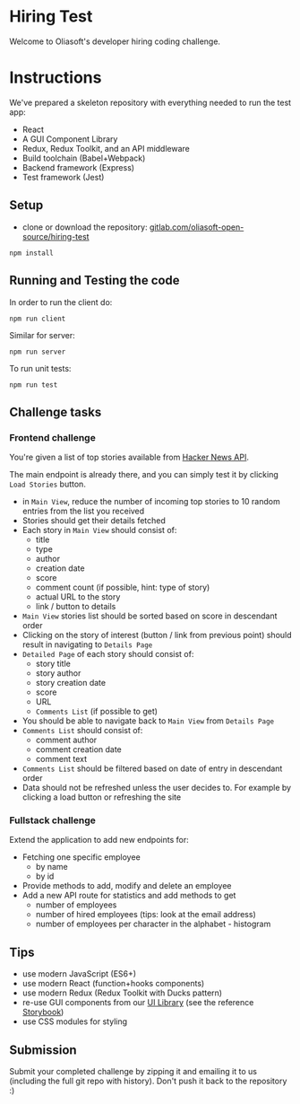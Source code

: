 # Hiring Test

Welcome to Oliasoft's developer hiring coding challenge.

# Instructions

We've prepared a skeleton repository with everything needed to run the test app:

- React
- A GUI Component Library
- Redux, Redux Toolkit, and an API middleware
- Build toolchain (Babel+Webpack)
- Backend framework (Express)
- Test framework (Jest)

## Setup

- clone or download the repository: [gitlab.com/oliasoft-open-source/hiring-test](https://gitlab.com/oliasoft-open-source/hiring-test)

```
npm install
```
## Running and Testing the code

In order to run the client do:

```
npm run client
```

Similar for server:

```
npm run server
```

To run unit tests:

```
npm run test
```

## Challenge tasks

### Frontend challenge

You're given a list of top stories available from [Hacker News API](https://hackernews.api-docs.io/v0/overview).

The main endpoint is already there, and you can simply test it by clicking `Load Stories` button.

- in `Main View`, reduce the number of incoming top stories to 10 random entries from the list you received
- Stories should get their details fetched
- Each story in `Main View` should consist of:
    - title
    - type
    - author
    - creation date
    - score
    - comment count (if possible, hint: type of story)
    - actual URL to the story
    - link / button to details
- `Main View` stories list should be sorted based on score in descendant order
- Clicking on the story of interest (button / link from previous point) should result in navigating to `Details Page`
- `Detailed Page` of each story should consist of:
    - story title
    - story author
    - story creation date
    - score
    - URL
    - `Comments List` (if possible to get)
- You should be able to navigate back to `Main View` from `Details Page`
- `Comments List` should consist of:
    - comment author
    - comment creation date
    - comment text
- `Comments List` should be filtered based on date of entry in descendant order
- Data should not be refreshed unless the user decides to. For example by clicking a load button or refreshing the site

### Fullstack challenge

Extend the application to add new endpoints for:

- Fetching one specific employee
  - by name
  - by id
- Provide methods to add, modify and delete an employee
- Add a new API route for statistics and add methods to get
  - number of employees
  - number of hired employees (tips: look at the email address)
  - number of employees per character in the alphabet - histogram

## Tips

- use modern JavaScript (ES6+)
- use modern React (function+hooks components)
- use modern Redux (Redux Toolkit with Ducks pattern)
- re-use GUI components from our [UI Library](https://gitlab.com/oliasoft-open-source/react-ui-library) (see the
 reference [Storybook](https://oliasoft-open-source.gitlab.io/react-ui-library/))
- use CSS modules for styling

## Submission

Submit your completed challenge by zipping it and emailing it to us (including the full git repo with history).
Don't push it back to the repository :)
